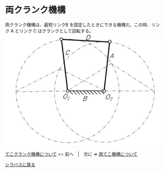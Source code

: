 # 両クランク機構
両クランク機構は、最短リンクB を固定したときにできる機構だ。この時、リンク A とリンク C はクランクとして回転する。
![両クランク機構](double-crank.jpg)

[てこクランク機構について](about-tekocrank.md) <= 前へ　|　次に => [両てこ機構について](about-double-teko.md)

[シラバスに戻る](syllabus.md)